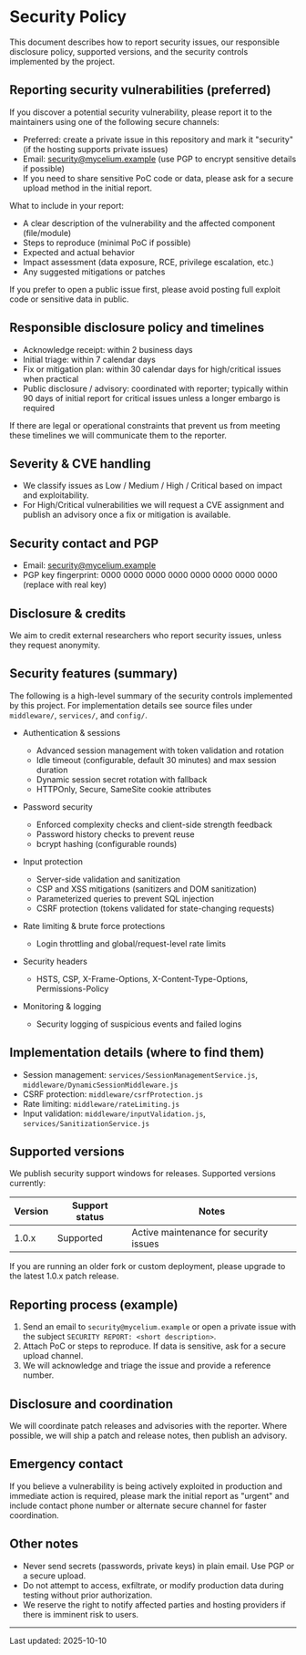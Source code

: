 # Security Policy

This document describes how to report security issues, our responsible disclosure policy, supported versions, and the security controls implemented by the project.

## Reporting security vulnerabilities (preferred)

If you discover a potential security vulnerability, please report it to the maintainers using one of the following secure channels:

- Preferred: create a private issue in this repository and mark it "security" (if the hosting supports private issues)
- Email: security@mycelium.example (use PGP to encrypt sensitive details if possible)
- If you need to share sensitive PoC code or data, please ask for a secure upload method in the initial report.

What to include in your report:

- A clear description of the vulnerability and the affected component (file/module)
- Steps to reproduce (minimal PoC if possible)
- Expected and actual behavior
- Impact assessment (data exposure, RCE, privilege escalation, etc.)
- Any suggested mitigations or patches

If you prefer to open a public issue first, please avoid posting full exploit code or sensitive data in public.

## Responsible disclosure policy and timelines

- Acknowledge receipt: within 2 business days
- Initial triage: within 7 calendar days
- Fix or mitigation plan: within 30 calendar days for high/critical issues when practical
- Public disclosure / advisory: coordinated with reporter; typically within 90 days of initial report for critical issues unless a longer embargo is required

If there are legal or operational constraints that prevent us from meeting these timelines we will communicate them to the reporter.

## Severity & CVE handling

- We classify issues as Low / Medium / High / Critical based on impact and exploitability.
- For High/Critical vulnerabilities we will request a CVE assignment and publish an advisory once a fix or mitigation is available.

## Security contact and PGP

- Email: security@mycelium.example
- PGP key fingerprint: 0000 0000 0000 0000 0000 0000 0000 0000 (replace with real key)

## Disclosure & credits

We aim to credit external researchers who report security issues, unless they request anonymity.

## Security features (summary)

The following is a high-level summary of the security controls implemented by this project. For implementation details see source files under `middleware/`, `services/`, and `config/`.

- Authentication & sessions
  - Advanced session management with token validation and rotation
  - Idle timeout (configurable, default 30 minutes) and max session duration
  - Dynamic session secret rotation with fallback
  - HTTPOnly, Secure, SameSite cookie attributes

- Password security
  - Enforced complexity checks and client-side strength feedback
  - Password history checks to prevent reuse
  - bcrypt hashing (configurable rounds)

- Input protection
  - Server-side validation and sanitization
  - CSP and XSS mitigations (sanitizers and DOM sanitization)
  - Parameterized queries to prevent SQL injection
  - CSRF protection (tokens validated for state-changing requests)

- Rate limiting & brute force protections
  - Login throttling and global/request-level rate limits

- Security headers
  - HSTS, CSP, X-Frame-Options, X-Content-Type-Options, Permissions-Policy

- Monitoring & logging
  - Security logging of suspicious events and failed logins

## Implementation details (where to find them)

- Session management: `services/SessionManagementService.js`, `middleware/DynamicSessionMiddleware.js`
- CSRF protection: `middleware/csrfProtection.js`
- Rate limiting: `middleware/rateLimiting.js`
- Input validation: `middleware/inputValidation.js`, `services/SanitizationService.js`

## Supported versions

We publish security support windows for releases. Supported versions currently:

| Version | Support status | Notes |
| ------- | -------------- | ----- |
| 1.0.x   | Supported      | Active maintenance for security issues |

If you are running an older fork or custom deployment, please upgrade to the latest 1.0.x patch release.

## Reporting process (example)

1. Send an email to `security@mycelium.example` or open a private issue with the subject `SECURITY REPORT: <short description>`.
2. Attach PoC or steps to reproduce. If data is sensitive, ask for a secure upload channel.
3. We will acknowledge and triage the issue and provide a reference number.

## Disclosure and coordination

We will coordinate patch releases and advisories with the reporter. Where possible, we will ship a patch and release notes, then publish an advisory.

## Emergency contact

If you believe a vulnerability is being actively exploited in production and immediate action is required, please mark the initial report as "urgent" and include contact phone number or alternate secure channel for faster coordination.

## Other notes

- Never send secrets (passwords, private keys) in plain email. Use PGP or a secure upload.
- Do not attempt to access, exfiltrate, or modify production data during testing without prior authorization.
- We reserve the right to notify affected parties and hosting providers if there is imminent risk to users.

---

Last updated: 2025-10-10

